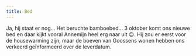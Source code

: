 ```yaml
---
title: Bed
---
```


Ja, hij staat er nog… Het beruchte bamboebed… 3 oktober komt ons nieuwe bed en daar kijkt vooral Annemijn heel erg naar uit 😉. Hij zou er eerst voor de housewarming zijn, maar de boeven van Goossens wonen hebben ons verkeerd geïnformeerd over de leverdatum.